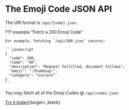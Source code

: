 # The Emoji Code JSON API

The URI format is `/api/{code}.json`.

??? example "Fetch a 200 Emoji Code"

    For example, fetching `/api/200.json` returns:
    
    ```javascript
    {
      "code": 200,
      "name": "OK",
      "description": "Request fulfilled, document follows",
      "emoji": ":thumbsup:",
      "category": "success"
    }
    ```

You may fetch all of the Emoji Codes @ `/api/codes.json`.

[Try it today!](codes.json){target=_blank}
